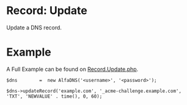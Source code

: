 # Record: Update
Update a DNS record.

# Example
A Full Example can be found on [Record.Update.php](Record.Update.php).

```!php
$dns		=  new AlfaDNS('<username>', '<password>');

$dns->updateRecord('example.com', '_acme-challenge.example.com', 'TXT', 'NEWVALUE' . time(), 0, 60);
```